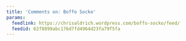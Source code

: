 ```yaml
---
title: 'Comments on: Boffo Socko'
params:
  feedlink: https://chrisaldrich.wordpress.com/boffo-socko/feed/
  feedid: 62f8899abc176d7fd4964d23fa79f5fa
---
```

